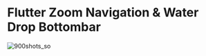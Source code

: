 # Flutter Zoom Navigation & Water Drop Bottombar

![900shots_so](https://github.com/zobayerdev/Flutter_Zoom_Drawer/assets/74914169/53c9e81c-5570-44da-9d14-d63e860672be)
